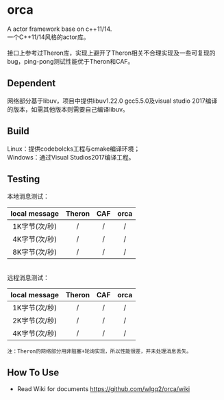 # orca
A actor framework base on c++11/14.
<br>一个C++11/14风格的actor库。</br>
<br>接口上参考过Theron库，实现上避开了Theron相关不合理实现及一些可复现的bug，ping-pong测试性能优于Theron和CAF。</br>
## Dependent
网络部分基于libuv，项目中提供libuv1.22.0 gcc5.5.0及visual studio 2017编译的版本，如需其他版本则需要自己编译libuv。
## Build
Linux：提供codebolcks工程与cmake编译环境；
<br>Windows：通过Visual Studios2017编译工程。</br>
## Testing
本地消息测试：

 local message | Theron|CAF|orca|
:---------:|:--------:|:--------:|:--------:|
1K字节(次/秒)    | / |/|/|
4K字节(次/秒)    | / |/|/|
8K字节(次/秒)    | / |/|/|

<br>远程消息测试：</br>

 local message | Theron|CAF|orca|
:---------:|:--------:|:--------:|:--------:|
1K字节(次/秒)    | / |/|/|
2K字节(次/秒)    | / |/|/|
4K字节(次/秒)    | / |/|/|

```
注：Theron的网络部分用非阻塞+轮询实现，所以性能很差，并未处理消息丢失。
```
## How To Use
* Read Wiki for documents https://github.com/wlgq2/orca/wiki
